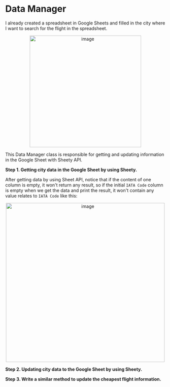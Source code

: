 # Data Manager

I already created a spreadsheet in Google Sheets and filled in the city where I want to search for the flight in the spreadsheet.

<div align=center>
<img width="351" alt="image" src="https://github.com/ShiyuFan0820/CSLearningNote/assets/149340606/ed9d5f17-f992-4e16-9653-1f0877b7b195">
</div>

This Data Manager class is responsible for getting and updating information in the Google Sheet with Sheety API.

**Step 1. Getting city data in the Google Sheet by using Sheety.**

After getting data by using Sheet API, notice that if the content of one column is empty, it won't return any result, so if the initial `IATA Code` column is empty when we get the data and print the result, it won't contain any value relates to `IATA Code` like this:

<div align=center>
<img width="500" alt="image" src="https://github.com/ShiyuFan0820/CheapestFlightTicketFinder/assets/149340606/22e7c7f6-f95f-416c-95a6-88028420bbec">
</div>

**Step 2. Updating city data to the Google Sheet by using Sheety.**

**Step 3. Write a similar method to update the cheapest flight information.**
